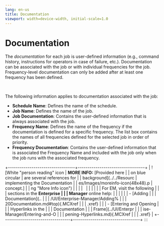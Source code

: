 ```yaml
---
lang: en-us
title: Documentation
viewport: width=device-width, initial-scale=1.0
---
```


#  Documentation

The *documentation* for each job is user-defined information (e.g.,
command history, instructions for operators in case of failure, etc.).
Documentation can be associated with the job or with individual
frequencies for the job. Frequency-level documentation can only be added
after at least one frequency has been defined.

 

The following information applies to documentation associated with the
job:

-   **Schedule Name**: Defines the name of the schedule.
-   **Job Name**: Defines the name of the job.
-   **Job Documentation**: Contains the user-defined information that is
    always associated with the job.
-   **Frequency Name**: Defines the name of the frequency if the
    documentation is defined for a specific frequency. The list box
    contains the names of all frequencies defined for the selected job
    in order of priority.
-   **Frequency Documentation**: Contains the user-defined information
    that is associated the Frequency Name and included with the job only
    when the job runs with the associated frequency.

+----------------------------------+----------------------------------+
| ![White \"person reading\" icon  | **MORE INFO:** [Provided here    | | on blue circular                 | are several references for       |
| background](../../Resourc        | implementing the Documentation   |
| es/Images/moreinfo-icon(48x48).p | concept.]            |
| ng "More Info icon") |                                  |
|                                  |                                  |
|                                  |                                  |
|                                  | For EM, visit the following      |
|                                  | sections in the **Enterprise     |
|                                  | Manager** online help:           |
|                                  |                                  |
|                                  | -   [Adding                      | |                                  |     Documentation](..            |
|                                  | /UI/Enterprise-Manager/Adding% |
|                                  | 20Documentation.md#top){.MCXref |
|                                  |     .xref}                       |
|                                  | -   [Entering and Opening        | |                                  |     Hyperlinks in the            |
|                                  |     Documentation                |
|                                  |     Frame](../UI/Enterpr         |
|                                  | ise-Manager/Entering-and-O |
|                                  | pening-Hyperlinks.md){.MCXref |
|                                  |     .xref}                       |
+----------------------------------+----------------------------------+
:::

 

